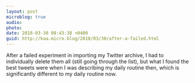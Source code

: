 ```yaml
---
layout: post
microblog: true
audio: 
photo: 
date: 2018-03-30 08:43:38 +0400
guid: http://kaa.micro.blog/2018/03/30/after-a-failed.html
---
```

After a failed experiment in importing my Twitter archive, I had to individually delete them all (still going through the list), but what I found the best tweets were when I was describing my daily routine then, which is significantly different to my daily routine now. 
